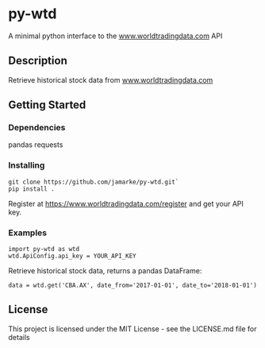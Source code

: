# py-wtd

A minimal python interface to the www.worldtradingdata.com API

## Description

Retrieve historical stock data from www.worldtradingdata.com

## Getting Started

### Dependencies

pandas
requests

### Installing

```
git clone https://github.com/jamarke/py-wtd.git`
pip install .
```

Register at https://www.worldtradingdata.com/register and get your API key.


### Examples

```
import py-wtd as wtd
wtd.ApiConfig.api_key = YOUR_API_KEY
```

Retrieve historical stock data, returns a pandas DataFrame:

`data = wtd.get('CBA.AX', date_from='2017-01-01', date_to='2018-01-01')`



## License

This project is licensed under the MIT License - see the LICENSE.md file for details
